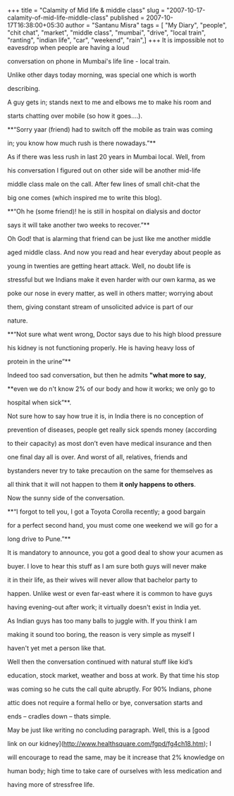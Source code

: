 +++
title = "Calamity of Mid life & middle class"
slug = "2007-10-17-calamity-of-mid-life-middle-class"
published = 2007-10-17T16:38:00+05:30
author = "Santanu Misra"
tags = [ "My Diary", "people", "chit chat", "market", "middle class", "mumbai", "drive", "local train", "ranting", "indian life", "car", "weekend", "rain",]
+++
It is impossible not to eavesdrop when people are having a loud

conversation on phone in Mumbai's life line - local train.



  



Unlike other days today morning, was special one which is worth

describing.



  



A guy gets in; stands next to me and elbows me to make his room and

starts chatting over mobile (so how it goes....).



  



**“Sorry yaar (friend) had to switch off the mobile as train was coming

in; you know how much rush is there nowadays.”**



  



As if there was less rush in last 20 years in Mumbai local. Well, from

his conversation I figured out on other side will be another mid-life

middle class male on the call. After few lines of small chit-chat the

big one comes (which inspired me to write this blog).



  



**“Oh he (some friend)! he is still in hospital on dialysis and doctor

says it will take another two weeks to recover.”**



  



Oh God! that is alarming that friend can be just like me another middle

aged middle class. And now you read and hear everyday about people as

young in twenties are getting heart attack. Well, no doubt life is

stressful but we Indians make it even harder with our own karma, as we

poke our nose in every matter, as well in others matter; worrying about

them, giving constant stream of unsolicited advice is part of our

nature.



  



**“Not sure what went wrong, Doctor says due to his high blood pressure

his kidney is not functioning properly. He is having heavy loss of

protein in the urine”**



  



Indeed too sad conversation, but then he admits **"what more to say**,

**even we do n't know 2% of our body and how it works; we only go to

hospital when sick”**.



  



Not sure how to say how true it is, in India there is no conception of

prevention of diseases, people get really sick spends money (according

to their capacity) as most don’t even have medical insurance and then

one final day all is over. And worst of all, relatives, friends and

bystanders never try to take precaution on the same for themselves as

all think that it will not happen to them **it only happens to others**.



  



Now the sunny side of the conversation.



  



**“I forgot to tell you, I got a Toyota Corolla recently; a good bargain

for a perfect second hand, you must come one weekend we will go for a

long drive to Pune.”**



  



It is mandatory to announce, you got a good deal to show your acumen as

buyer. I love to hear this stuff as I am sure both guys will never make

it in their life, as their wives will never allow that bachelor party to

happen. Unlike west or even far-east where it is common to have guys

having evening-out after work; it virtually doesn't exist in India yet.

As Indian guys has too many balls to juggle with. If you think I am

making it sound too boring, the reason is very simple as myself I

haven't yet met a person like that.



  



Well then the conversation continued with natural stuff like kid’s

education, stock market, weather and boss at work. By that time his stop

was coming so he cuts the call quite abruptly. For 90% Indians, phone

attic does not require a formal hello or bye, conversation starts and

ends – cradles down – thats simple.



  



May be just like writing no concluding paragraph. Well, this is a [good

link on our kidney](http://www.healthsquare.com/fgpd/fg4ch18.htm); I

will encourage to read the same, may be it increase that 2% knowledge on

human body; high time to take care of ourselves with less medication and

having more of stressfree life.
